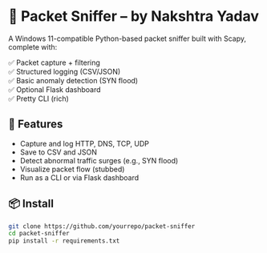 # 🐍 Packet Sniffer – by Nakshtra Yadav

A Windows 11-compatible Python-based packet sniffer built with Scapy, complete with:

✅ Packet capture + filtering  
✅ Structured logging (CSV/JSON)  
✅ Basic anomaly detection (SYN flood)  
✅ Optional Flask dashboard  
✅ Pretty CLI (rich)

## 🚀 Features

- Capture and log HTTP, DNS, TCP, UDP
- Save to CSV and JSON
- Detect abnormal traffic surges (e.g., SYN flood)
- Visualize packet flow (stubbed)
- Run as a CLI or via Flask dashboard

## 📦 Install

```bash
git clone https://github.com/yourrepo/packet-sniffer
cd packet-sniffer
pip install -r requirements.txt
